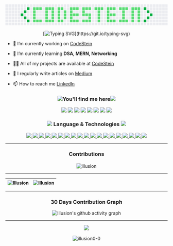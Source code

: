 <!-- <h1 align="center"> <img src="https://github.com/ABSphreak/ABSphreak/blob/master/gifs/Hi.gif" width="30px"> 𝐇𝐞𝐥𝐥𝐨 𝐭𝐡𝐞𝐫𝐞, Welcome to Illusion0-0 <img src="https://github.com/ABSphreak/ABSphreak/blob/master/gifs/Hi.gif" width="30px"></h1> -->
<a href="https://codestein.eu.org/"><img src="https://github.com/Illusion0-0/Illusion0-0/blob/main/contribution.png" width="900"></a>

<div align="center">  

[![Typing SVG](https://readme-typing-svg.herokuapp.com?color=%235EF72C&size=24&lines=Hey!+You+just+met+Tarun+:D;He+solve+competitive+problems;and+loves+building+projects!)](https://git.io/typing-svg)
</div>

- 🔭 I’m currently working on [CodeStein](https://codestein.eu.org/)

- 🌱 I’m currently learning **DSA, MERN, Networking**

- 👨‍💻 All of my projects are available at [CodeStein](https://codestein.eu.org/)

- 📝 I regularly write articles on [Medium](https://code-stein.medium.com/)

- 📫 How to reach me [LinkedIn](https://www.linkedin.com/in/codestein-tarun/)

<h3 align="center"> <img src="https://raw.githubusercontent.com/ShahriarShafin/ShahriarShafin/main/Assets/handshake.gif" width="50"/>You'll find me here<img src="https://raw.githubusercontent.com/ShahriarShafin/ShahriarShafin/main/Assets/handshake.gif" width="50"/> </h3>
<p align="center">
 <a href="https://dev.to/codestein" target="blank"><img src="https://img.shields.io/badge/-DEV-0D1117?style=flat-square&logo=dev.to"></a>
 <a href="https://linkedin.com/in/codestein-tarun" target="blank"><img src="https://img.shields.io/badge/-LinkedIn-0D1117?style=flat-square&logo=linkedin"></a>
 <a href="https://medium.com/@code-stein" target="blank"><img src="https://img.shields.io/badge/-Medium-0D1117?style=flat-square&logo=medium"></a>
 <a href="https://www.codechef.com/users/codestein_0_0" target="blank"><img src="https://img.shields.io/badge/-CodeChef-0D1117?style=flat-square&logo=codechef"></a>
 <a href="https://www.hackerrank.com/optimusop" target="blank"><img src="https://img.shields.io/badge/-HackerRank-0D1117?style=flat-square&logo=hackerrank"></a>
 <a href="https://codeforces.com/profile/codestein" target="blank"><img src="https://img.shields.io/badge/-CodeForces-0D1117?style=flat-square&logo=codeforces"></a>
 <a href="https://www.hackerearth.com/@optimusop" target="blank"><img src="https://img.shields.io/badge/-HackerEarth-0D1117?style=flat-square&logo=hackerearth"></a>
 <a href="https://auth.geeksforgeeks.org/user/codestein" target="blank"><img src="https://img.shields.io/badge/-GFG-0D1117?style=flat-square&logo=geeksforgeeks"></a>
</p>

<h3 align="center"><img src="https://camo.githubusercontent.com/beb64ff21c883e318e4f5db5231c2ba4175705bea1c9249e82a41ab375db4f75/68747470733a2f2f6d65646961322e67697068792e636f6d2f6d656469612f51737347456d706b79454f684243623765312f67697068792e6769663f6369643d656366303565343761306e336769316266716e74716d6f62386739616964316f796a327772336473336d67373030626c267269643d67697068792e676966" width="25px" /> Language & Technologies <img src="https://camo.githubusercontent.com/beb64ff21c883e318e4f5db5231c2ba4175705bea1c9249e82a41ab375db4f75/68747470733a2f2f6d65646961322e67697068792e636f6d2f6d656469612f51737347456d706b79454f684243623765312f67697068792e6769663f6369643d656366303565343761306e336769316266716e74716d6f62386739616964316f796a327772336473336d67373030626c267269643d67697068792e676966" width="25px" /></h3>
 
 <p align="center">
  <a href="https://www.w3schools.com/cpp/" target="_blank">
    <img src="https://img.shields.io/badge/-C++-0D1117?style=flat-square&logo=cplusplus">
  </a>
  <a href="https://www.python.org" target="_blank">
    <img src="https://img.shields.io/badge/-Python-0D1117?style=flat-square&logo=Python">
  </a>
  <a href="https://www.w3.org/html/" target="_blank">
    <img src="https://img.shields.io/badge/-HTML5-0D1117?style=flat-square&logo=html5">
  </a>
  <a href="https://www.w3schools.com/css/" target="_blank">
    <img src="https://img.shields.io/badge/-CSS3-0D1117?style=flat-square&logo=css3">
  </a>
  <a href="https://developer.mozilla.org/en-US/docs/Web/JavaScript" target="_blank">
    <img src="https://img.shields.io/badge/-JavaScript-0D1117?style=flat-square&logo=javascript">
  </a>
  <a href="https://reactjs.org/" target="_blank">
    <img src="https://img.shields.io/badge/-React-0D1117?style=flat-square&logo=react">
  </a>
  <a href="https://nodejs.org" target="_blank">
    <img src="https://img.shields.io/badge/-Nodejs-0D1117?style=flat-square&logo=Node.js">
  </a>
  <a href="https://www.mongodb.com/" target="_blank">
    <img src="https://img.shields.io/badge/-MongoDB-0D1117?style=flat-square&logo=mongodb">
  </a>
  <a href="https://expressjs.com" target="_blank">
    <img src="https://img.shields.io/badge/-ExpressJS-0D1117?style=flat-square&logo=express">
  </a>
  <a href="https://www.figma.com/" target="_blank">
    <img src="https://img.shields.io/badge/-Figma-0D1117?style=flat-square&logo=figma">
  </a>
  <a href="https://firebase.google.com/" target="_blank">
    <img src="https://img.shields.io/badge/-Firebase-0D1117?style=flat-square&logo=firebase">
  </a>
  <a href="https://cloud.google.com" target="_blank">
    <img src="https://img.shields.io/badge/-Google Cloud-0D1117?style=flat-square&logo=googlecloud">
  </a>
  <a href="https://www.linux.org/" target="_blank">
    <img src="https://img.shields.io/badge/-Linux-0D1117?style=flat-square&logo=linux">
  </a>
  <a href="https://www.nginx.com" target="_blank">
    <img src="https://img.shields.io/badge/-Nginx-0D1117?style=flat-square&logo=nginx">
  </a>
  <a href="https://www.mysql.com/" target="_blank">
    <img src="https://img.shields.io/badge/-MySQL-0D1117?style=flat-square&logo=mysql">
  </a>
  <a href="https://git-scm.com/" target="_blank">
    <img src="https://img.shields.io/badge/-Git-0D1117?style=flat-square&logo=git">
  </a>
  <a href="https://www.docker.com/" target="_blank">
    <img src="https://img.shields.io/badge/-Docker-0D1117?style=flat-square&logo=docker">
  </a>
  <a href="#">
    <img src="https://img.shields.io/badge/-Digital%20Ocean-0D1117?style=flat-square&logo=digitalocean">
  </a>
  <a href="https://heroku.com" target="_blank">
    <img src="https://img.shields.io/badge/-Heroku-0D1117?style=flat-square&logo=heroku">
  </a>
</p>

<hr/>
<!-- Contributions -->

<div align="center">

### Contributions
<p><img align="center" src="https://github-readme-streak-stats.herokuapp.com/?user=illusion0-0&theme=tokyonight&hide_border=true&fire=DD2727" alt="Illusion" /></p>
</div>

<hr/>
<!-- Github Statistics & Most Used language --> 

|<img align="center" src="https://github-readme-stats.vercel.app/api/top-langs?username=illusion0-0&theme=tokyonight&show_icons=true&locale=en&layout=compact" alt="Illusion" />|<img align="center" src="https://github-readme-stats.vercel.app/api?username=illusion0-0&theme=tokyonight&show_icons=true&locale=en" alt="Illusion" />|
|---|---|
___

<!-- Activity Graph -->
<div align="center">

### 30 Days Contribution Graph
![Illusion's github activity graph](https://activity-graph.herokuapp.com/graph?username=Illusion0-0&theme=xcode)
</div>

<hr/>

<p align="center">
  <a href="#"><img src="https://media.giphy.com/media/vmGjjH1XOjViEfbBfZ/giphy.gif" width="128"></a>
</p>
<p align="center"> <img src="https://komarev.com/ghpvc/?username=illusion0-0&label=Profile%20views&color=0e75b6&style=flat" alt="illusion0-0" /> </p>

